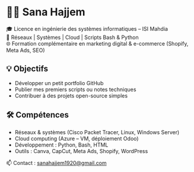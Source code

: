 # 👩‍💻 Sana Hajjem

🎓 Licence en ingénierie des systèmes informatiques – ISI Mahdia  
🔧 Réseaux | Systèmes | Cloud | Scripts Bash & Python  
🌐 Formation complémentaire en marketing digital & e-commerce (Shopify, Meta Ads, SEO)

## 💡 Objectifs
- Développer un petit portfolio GitHub
- Publier mes premiers scripts ou notes techniques
- Contribuer à des projets open-source simples

## 🛠️ Compétences
- Réseaux & systèmes (Cisco Packet Tracer, Linux, Windows Server)
- Cloud computing (Azure – VM, déploiement Odoo)
- Développement : Python, Bash, HTML
- Outils : Canva, CapCut, Meta Ads, Shopify, WordPress

📫 Contact : sanahajjem1920@gmail.com
